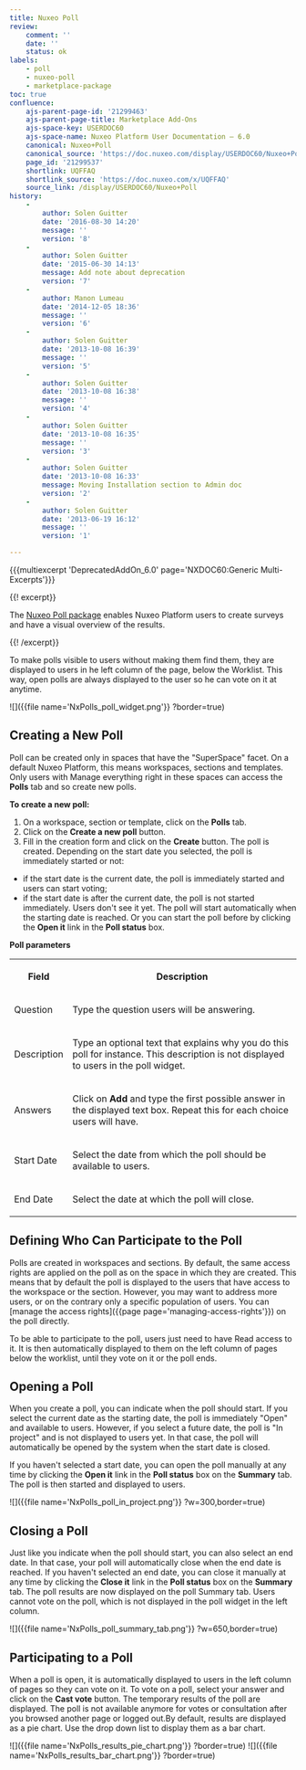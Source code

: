 ```yaml
---
title: Nuxeo Poll
review:
    comment: ''
    date: ''
    status: ok
labels:
    - poll
    - nuxeo-poll
    - marketplace-package
toc: true
confluence:
    ajs-parent-page-id: '21299463'
    ajs-parent-page-title: Marketplace Add-Ons
    ajs-space-key: USERDOC60
    ajs-space-name: Nuxeo Platform User Documentation — 6.0
    canonical: Nuxeo+Poll
    canonical_source: 'https://doc.nuxeo.com/display/USERDOC60/Nuxeo+Poll'
    page_id: '21299537'
    shortlink: UQFFAQ
    shortlink_source: 'https://doc.nuxeo.com/x/UQFFAQ'
    source_link: /display/USERDOC60/Nuxeo+Poll
history:
    - 
        author: Solen Guitter
        date: '2016-08-30 14:20'
        message: ''
        version: '8'
    - 
        author: Solen Guitter
        date: '2015-06-30 14:13'
        message: Add note about deprecation
        version: '7'
    - 
        author: Manon Lumeau
        date: '2014-12-05 18:36'
        message: ''
        version: '6'
    - 
        author: Solen Guitter
        date: '2013-10-08 16:39'
        message: ''
        version: '5'
    - 
        author: Solen Guitter
        date: '2013-10-08 16:38'
        message: ''
        version: '4'
    - 
        author: Solen Guitter
        date: '2013-10-08 16:35'
        message: ''
        version: '3'
    - 
        author: Solen Guitter
        date: '2013-10-08 16:33'
        message: Moving Installation section to Admin doc
        version: '2'
    - 
        author: Solen Guitter
        date: '2013-06-19 16:12'
        message: ''
        version: '1'

---
```

{{{multiexcerpt 'DeprecatedAddOn_6.0' page='NXDOC60:Generic Multi-Excerpts'}}}

{{! excerpt}}

The [Nuxeo Poll package](https://connect.nuxeo.com/nuxeo/site/marketplace/package/nuxeo-poll) enables Nuxeo Platform users to create surveys and have a visual overview of the results.

{{! /excerpt}}

To make polls visible to users without making them find them, they are displayed to users in he left column of the page, below the Worklist. This way, open polls are always displayed to the user so he can vote on it at anytime.

![]({{file name='NxPolls_poll_widget.png'}} ?border=true)

## Creating a New Poll

Poll can be created only in spaces that have the "SuperSpace" facet. On a default Nuxeo Platform, this means workspaces, sections and templates. Only users with Manage everything right in these spaces can access the **Polls** tab and so create new polls.

**To create a new poll:**

1.  On a workspace, section or template, click on the **Polls** tab.
2.  Click on the **Create a new poll** button.
3.  Fill in the creation form and click on the **Create** button.
    The poll is created. Depending on the start date you selected, the poll is immediately started or not:

*   if the start date is the current date, the poll is immediately started and users can start voting;
*   if the start date is after the current date, the poll is not started immediately. Users don't see it yet. The poll will start automatically when the starting date is reached. Or you can start the poll before by clicking the **Open it** link in the **Poll status** box.

**Poll parameters**

<table><tbody><tr><th colspan="1">

Field

</th><th colspan="1">

Description

</th></tr><tr><td colspan="1">

Question

</td><td colspan="1">

Type the question users will be answering.

</td></tr><tr><td colspan="1">

Description

</td><td colspan="1">

Type an optional text that explains why you do this poll for instance. This description is not displayed to users in the poll widget.

</td></tr><tr><td colspan="1">

Answers

</td><td colspan="1">

Click on **Add** and type the first possible answer in the displayed text box. Repeat this for each choice users will have.

</td></tr><tr><td colspan="1">

Start Date

</td><td colspan="1">

Select the date from which the poll should be available to users.

</td></tr><tr><td colspan="1">

End Date

</td><td colspan="1">

Select the date at which the poll will close.

</td></tr></tbody></table>

## Defining Who Can Participate to the Poll

Polls are created in workspaces and sections. By default, the same access rights are applied on the poll as on the space in which they are created. This means that by default the poll is displayed to the users that have access to the workspace or the section. However, you may want to address more users, or on the contrary only a specific population of users. You can [manage the access rights]({{page page='managing-access-rights'}}) on the poll directly.

To be able to participate to the poll, users just need to have Read access to it. It is then automatically displayed to them on the left column of pages below the worklist, until they vote on it or the poll ends.

## Opening a Poll

When you create a poll, you can indicate when the poll should start. If you select the current date as the starting date, the poll is immediately "Open" and available to users. However, if you select a future date, the poll is "In project" and is not displayed to users yet. In that case, the poll will automatically be opened by the system when the start date is closed.

If you haven't selected a start date, you can open the poll manually at any time by clicking the **Open it** link in the **Poll status** box on the **Summary** tab. The poll is then started and displayed to users.

![]({{file name='NxPolls_poll_in_project.png'}} ?w=300,border=true)

## Closing a Poll

Just like you indicate when the poll should start, you can also select an end date. In that case, your poll will automatically close when the end date is reached. If you haven't selected an end date, you can close it manually at any time by clicking the **Close it** link in the **Poll status** box on the **Summary** tab.
The poll results are now displayed on the poll Summary tab. Users cannot vote on the poll, which is not displayed in the poll widget in the left column.

![]({{file name='NxPolls_poll_summary_tab.png'}} ?w=650,border=true)

## Participating to a Poll

When a poll is open, it is automatically displayed to users in the left column of pages so they can vote on it. To vote on a poll, select your answer and click on the **Cast vote** button. The temporary results of the poll are displayed. The poll is not available anymore for votes or consultation after you browsed another page or logged out.By default, results are displayed as a pie chart. Use the drop down list to display them as a bar chart.

![]({{file name='NxPolls_results_pie_chart.png'}} ?border=true) ![]({{file name='NxPolls_results_bar_chart.png'}} ?border=true)

&nbsp;
